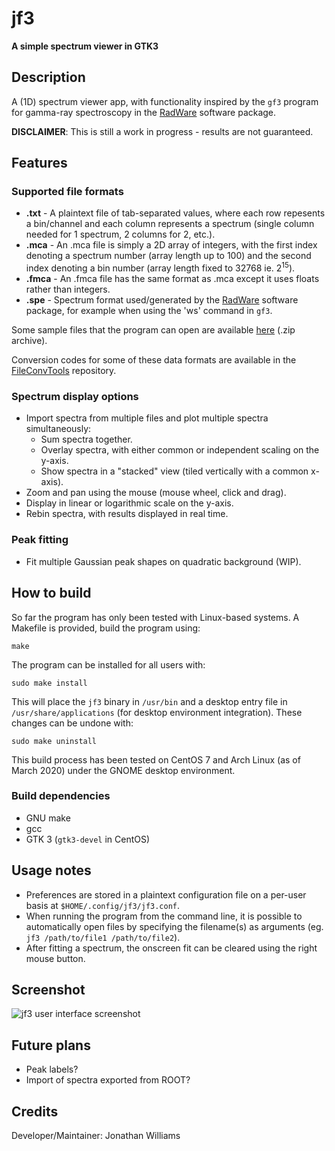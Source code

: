 # **jf3**

**A simple spectrum viewer in GTK3**

## Description

A (1D) spectrum viewer app, with functionality inspired by the `gf3` program for gamma-ray spectroscopy in the [RadWare](https://radware.phy.ornl.gov/) software package.

**DISCLAIMER**: This is still a work in progress - results are not guaranteed.

## Features

### Supported file formats

* **.txt** - A plaintext file of tab-separated values, where each row repesents a bin/channel and each column represents a spectrum (single column needed for 1 spectrum, 2 columns for 2, etc.).
* **.mca** - An .mca file is simply a 2D array of integers, with the first index denoting a spectrum number (array length up to 100) and the second index denoting a bin number (array length fixed to 32768 ie. 2<sup>15</sup>).
* **.fmca** - An .fmca file has the same format as .mca except it uses floats rather than integers.
* **.spe** -  Spectrum format used/generated by the [RadWare](https://radware.phy.ornl.gov/) software package, for example when using the 'ws' command in `gf3`.

Some sample files that the program can open are available [here](https://mega.nz/#!yUtRBAYR!ATst0ngazksR-g-P-Qdsw2rd4lpHJXBpd6nJq6pW77I) (.zip archive).

Conversion codes for some of these data formats are available in the [FileConvTools](https://github.com/e-j-w/FileConvTools) repository.

### Spectrum display options

* Import spectra from multiple files and plot multiple spectra simultaneously:
    * Sum spectra together.
    * Overlay spectra, with either common or independent scaling on the y-axis.
    * Show spectra in a "stacked" view (tiled vertically with a common x-axis).
* Zoom and pan using the mouse (mouse wheel, click and drag).
* Display in linear or logarithmic scale on the y-axis.
* Rebin spectra, with results displayed in real time.

### Peak fitting

* Fit multiple Gaussian peak shapes on quadratic background (WIP).

## How to build

So far the program has only been tested with Linux-based systems.  A Makefile is provided, build the program using:

```make``` 

The program can be installed for all users with:

```sudo make install```

This will place the `jf3` binary in `/usr/bin` and a desktop entry file in `/usr/share/applications` (for desktop environment integration).  These changes can be undone with:

```sudo make uninstall```

This build process has been tested on CentOS 7 and Arch Linux (as of March 2020) under the GNOME desktop environment.

### Build dependencies

* GNU make
* gcc
* GTK 3 (`gtk3-devel` in CentOS)


## Usage notes

* Preferences are stored in a plaintext configuration file on a per-user basis at `$HOME/.config/jf3/jf3.conf`.
* When running the program from the command line, it is possible to automatically open files by specifying the filename(s) as arguments (eg. `jf3 /path/to/file1 /path/to/file2`).
* After fitting a spectrum, the onscreen fit can be cleared using the right mouse button.

## Screenshot

![jf3 user interface screenshot](https://raw.githubusercontent.com/e-j-w/e-j-w.github.io/master/media/jf3.png "jf3 user interface")


## Future plans

* Peak labels?
* Import of spectra exported from ROOT?

## Credits

Developer/Maintainer: Jonathan Williams
